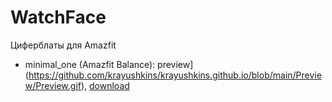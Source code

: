 # WatchFace
Циферблаты для Amazfit

- minimal_one (Amazfit Balance):
preview](https://github.com/krayushkins/krayushkins.github.io/blob/main/Preview/Preview.gif), [download](https://github.com/krayushkins/krayushkins.github.io/blob/main/minimal_one.zpk)
